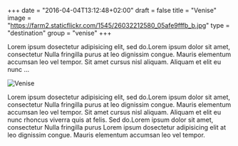 +++
date = "2016-04-04T13:12:48+02:00"
draft = false
title = "Venise"
image = "https://farm2.staticflickr.com/1545/26032212580_05afe9fffb_b.jpg"
type = "destination"
group = "venise"
+++



Lorem ipsum dosectetur adipisicing elit, sed do.Lorem ipsum dolor sit amet, consectetur Nulla fringilla purus at leo dignissim congue. Mauris elementum accumsan leo vel tempor. Sit amet cursus nisl aliquam. Aliquam et elit eu nunc …

![Venise](https://farm2.staticflickr.com/1545/26032212580_05afe9fffb_b.jpg)

Lorem ipsum dosectetur adipisicing elit, sed do.Lorem ipsum dolor sit amet, consectetur Nulla fringilla purus at leo dignissim congue. Mauris elementum accumsan leo vel tempor. Sit amet cursus nisl aliquam. Aliquam et elit eu nunc rhoncus viverra quis at felis. Sed do.Lorem ipsum dolor sit amet, consectetur Nulla fringilla purus Lorem ipsum dosectetur adipisicing elit at leo dignissim congue. Mauris elementum accumsan leo vel tempor.